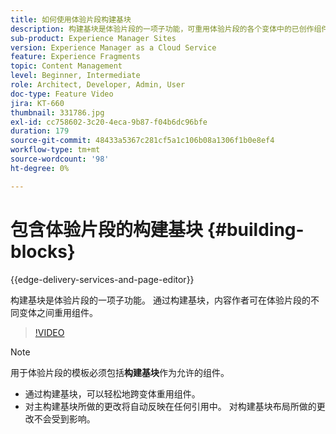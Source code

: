 ```yaml
---
title: 如何使用体验片段构建基块
description: 构建基块是体验片段的一项子功能，可重用体验片段的各个变体中的已创作组件。
sub-product: Experience Manager Sites
version: Experience Manager as a Cloud Service
feature: Experience Fragments
topic: Content Management
level: Beginner, Intermediate
role: Architect, Developer, Admin, User
doc-type: Feature Video
jira: KT-660
thumbnail: 331786.jpg
exl-id: cc758602-3c20-4eca-9b87-f04b6dc96bfe
duration: 179
source-git-commit: 48433a5367c281cf5a1c106b08a1306f1b0e8ef4
workflow-type: tm+mt
source-wordcount: '98'
ht-degree: 0%

---
```


# 包含体验片段的构建基块 {#building-blocks}

{{edge-delivery-services-and-page-editor}}

构建基块是体验片段的一项子功能。 通过构建基块，内容作者可在体验片段的不同变体之间重用组件。

>[!VIDEO](https://video.tv.adobe.com/v/331786?quality=12&learn=on)

>[!NOTE]
>
> 用于体验片段的模板必须包括&#x200B;**构建基块**&#x200B;作为允许的组件。

* 通过构建基块，可以轻松地跨变体重用组件。
* 对主构建基块所做的更改将自动反映在任何引用中。 对构建基块布局所做的更改不会受到影响。

